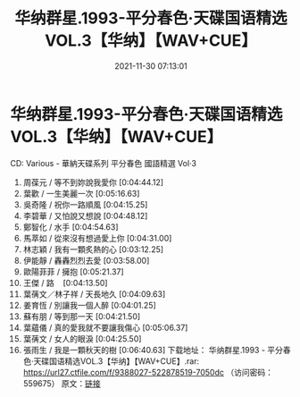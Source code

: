 ﻿---
title: 华纳群星.1993-平分春色·天碟国语精选VOL.3【华纳】【WAV+CUE】
date: 2021-11-30 07:13:01
categories: WAV车载音乐、镜像
tags: 华语中文
---
# 华纳群星.1993-平分春色·天碟国语精选VOL.3【华纳】【WAV+CUE】

CD: Various - 華納天碟系列 平分春色 國語精選 Vol·3
01. 周葆元 / 等不到妳說我愛你
[0:04:44.12]
02. 葉歡 / 一生美麗一次
[0:05:16.63]
03. 吳奇隆 / 祝你一路順風
[0:04:15.25]
04. 李碧華 / 又怕說又想說
[0:04:48.12]
05. 鄭智化 / 水手
[0:04:54.63]
06. 馬萃如 / 從來沒有想過愛上你
[0:04:31.00]
07. 林志穎 / 我有一顆炙熱的心
[0:03:12.25]
08. 伊能靜 / 轟轟烈烈去愛
[0:03:58.00]
09. 歐陽菲菲 / 擁抱
[0:05:21.37]
10. 王傑 / 路    [0:04:13.50]
11. 葉蒨文／林子祥 / 天長地久
[0:04:09.63]
12. 姜育恆 / 別讓我一個人醉
[0:04:01.25]
13. 蘇有朋 / 等到那一天
[0:04:21.50]
14. 葉蘊儀 / 真的愛我就不要讓我傷心
[0:05:06.37]
15. 葉蒨文 / 女人的眼淚
[0:04:25.50]
16. 張雨生 / 我是一顆秋天的樹
[0:06:40.63]
下载地址：
华纳群星.1993 - 平分春色·天碟国语精选VOL.3【华纳】【WAV+CUE】.rar: https://url27.ctfile.com/f/9388027-522878519-7050dc
（访问密码：559675）
原文：[链接](https://blog.sina.com.cn/s/blog_1647c7e7601030uyw.html)